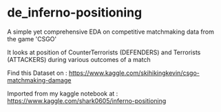 # de_inferno-positioning
A simple yet comprehensive EDA on competitive matchmaking data from the game 'CSGO'

It looks at position of CounterTerrorists (DEFENDERS) and Terrorists (ATTACKERS) during various outcomes of a match



Find this Dataset on : https://www.kaggle.com/skihikingkevin/csgo-matchmaking-damage

Imported from my kaggle notebook at : https://www.kaggle.com/shark0605/inferno-positioning
